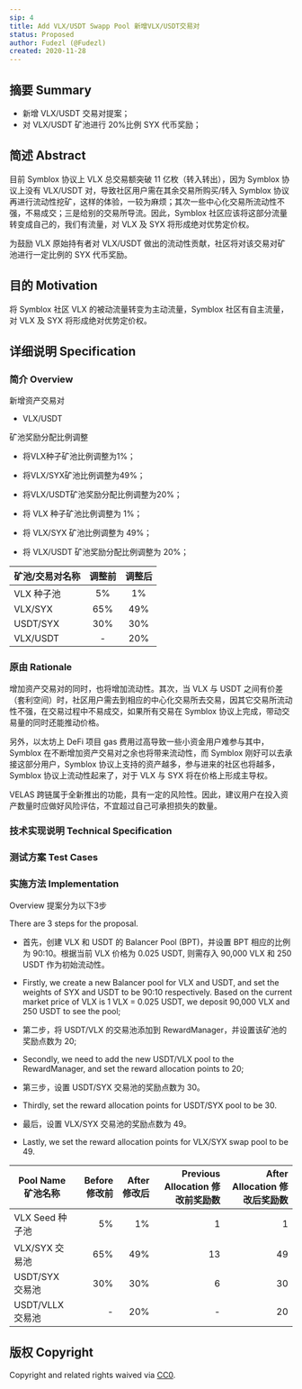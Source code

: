 ```yaml
---
sip: 4
title: Add VLX/USDT Swapp Pool 新增VLX/USDT交易对
status: Proposed
author: Fudezl (@Fudezl)
created: 2020-11-28
---
```


<!--You can leave these HTML comments in your merged SIP and delete the visible duplicate text guides, they will not appear and may be helpful to refer to if you edit it again. This is the suggested template for new SIPs. Note that a SIP number will be assigned by an editor. When opening a pull request to submit your SIP, please use an abbreviated title in the filename, `sip-draft_title_abbrev.md`. The title should be 44 characters or less.-->

## 摘要 Summary

<!--"If you can't explain it simply, you don't understand it well enough." Simply describe the outcome the proposed changes intends to achieve. This should be non-technical and accessible to a casual community member.-->

-   新增 VLX/USDT 交易对提案；
-   对 VLX/USDT 矿池进行 20%比例 SYX 代币奖励；

## 简述 Abstract

<!--A short (~200 word) description of the proposed change, the abstract should clearly describe the proposed change. This is what *will* be done if the SIP is implemented, not *why* it should be done or *how* it will be done. If the SIP proposes deploying a new contract, write, "we propose to deploy a new contract that will do x".-->

目前 Symblox 协议上 VLX 总交易额突破 11 亿枚（转入转出），因为 Symblox 协议上没有 VLX/USDT 对，导致社区用户需在其余交易所购买/转入 Symblox 协议再进行流动性挖矿，这样的体验，一较为麻烦；其次一些中心化交易所流动性不强，不易成交；三是给别的交易所导流。因此，Symblox 社区应该将这部分流量转变成自己的，我们有流量，对 VLX 及 SYX 将形成绝对优势定价权。

为鼓励 VLX 原始持有者对 VLX/USDT 做出的流动性贡献，社区将对该交易对矿池进行一定比例的 SYX 代币奖励。

## 目的 Motivation

<!--This is the problem statement. This is the *why* of the SIP. It should clearly explain *why* the current state of the protocol is inadequate. It is critical that you explain *why* the change is needed, if the SIP proposes changing how something is calculated, you must address *why* the current calculation is innaccurate or wrong. This is not the place to describe how the SIP will address the issue!-->

将 Symblox 社区 VLX 的被动流量转变为主动流量，Symblox 社区有自主流量，对 VLX 及 SYX 将形成绝对优势定价权。

## 详细说明 Specification

<!--The specification should describe the syntax and semantics of any new feature, there are five sections
1. Overview
2. Rationale
3. Technical Specification
4. Test Cases
5. Configurable Values
-->

### 简介 Overview

<!--This is a high level overview of *how* the SIP will solve the problem. The overview should clearly describe how the new feature will be implemented.-->

新增资产交易对

-   VLX/USDT

矿池奖励分配比例调整

- 将VLX种子矿池比例调整为1%；

- 将VLX/SYX矿池比例调整为49%；

- 将VLX/USDT矿池奖励分配比例调整为20%；


-   将 VLX 种子矿池比例调整为 1%；
-   将 VLX/SYX 矿池比例调整为 49%；
-   将 VLX/USDT 矿池奖励分配比例调整为 20%；

| 矿池/交易对名称 | 调整前 | 调整后 |
| --------------- | :----: | :----: |
| VLX 种子池      |   5%   |   1%   |
| VLX/SYX         |  65%   |  49%   |
| USDT/SYX        |  30%   |  30%   |
| VLX/USDT        |   -    |  20%   |

### 原由 Rationale

<!--This is where you explain the reasoning behind how you propose to solve the problem. Why did you propose to implement the change in this way, what were the considerations and trade-offs. The rationale fleshes out what motivated the design and why particular design decisions were made. It should describe alternate designs that were considered and related work. The rationale may also provide evidence of consensus within the community, and should discuss important objections or concerns raised during discussion.-->

增加资产交易对的同时，也将增加流动性。其次，当 VLX 与 USDT 之间有价差（套利空间）时，社区用户需去到相应的中心化交易所去交易，因其它交易所流动性不强，在交易过程中不易成交，如果所有交易在 Symblox 协议上完成，带动交易量的同时还能推动价格。

另外，以太坊上 DeFi 项目 gas 费用过高导致一些小资金用户难参与其中，Symblox 在不断增加资产交易对之余也将带来流动性，而 Symblox 刚好可以去承接这部分用户，Symblox 协议上支持的资产越多，参与进来的社区也将越多，Symblox 协议上流动性起来了，对于 VLX 与 SYX 将在价格上形成主导权。

VELAS 跨链属于全新推出的功能，具有一定的风险性。因此，建议用户在投入资产数量时应做好风险评估，不宜超过自己可承担损失的数量。

### 技术实现说明 Technical Specification

<!--The technical specification should outline the public API of the changes proposed. That is, changes to any of the interfaces Synthetix currently exposes or the creations of new ones.-->

### 测试方案 Test Cases

<!--Test cases for an implementation are mandatory for SIPs but can be included with the implementation..-->

### 实施方法 Implementation

<!--Please list all values configurable under this implementation.-->

Overview
提案分为以下3步 

There are 3 steps for the proposal.

- 首先，创建 VLX 和 USDT 的 Balancer Pool (BPT)，并设置 BPT 相应的比例为 90:10。根据当前 VLX 价格为 0.025 USDT, 则需存入 90,000 VLX 和 250 USDT 作为初始流动性。

- Firstly, we create a new Balancer pool for VLX and USDT, and set the weights of SYX and USDT to be 90:10 respectively. Based on the current market price of VLX is 1 VLX = 0.025 USDT, we deposit 90,000 VLX and 250 USDT to see the pool;

- 第二步，将 USDT/VLX 的交易池添加到 RewardManager，并设置该矿池的奖励点数为 20;

- Secondly, we need to add the new USDT/VLX pool to the RewardManager, and set the reward allocation points to 20;

- 第三步，设置 USDT/SYX 交易池的奖励点数为 30。

- Thirdly, set the reward allocation points for USDT/SYX pool to be 30.

- 最后，设置 VLX/SYX 交易池的奖励点数为 49。

- Lastly, we set the reward allocation points for VLX/SYX swap pool to be 49.

| Pool Name 矿池名称 | Before 修改前 | After 修改后 | Previous Allocation 修改前奖励数 | After Allocation 修改后奖励数 |
|---|---:|---:|---:|---:|
| VLX Seed 种子池 | 5% | 1% | 1 | 1 |
| VLX/SYX 交易池 | 65% | 49% | 13 | 49 |
| USDT/SYX 交易池 | 30% | 30% | 6 | 30 |
| USDT/VLLX 交易池 | - | 20% | - | 20 |


## 版权 Copyright

Copyright and related rights waived via [CC0](https://creativecommons.org/publicdomain/zero/1.0/).
